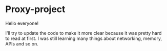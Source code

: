 # Proxy-project

Hello everyone!

I'll try to update the code to make it more clear because it was pretty hard to read at first.
I was still learning many things about networking, memory, APIs and so on.
